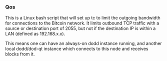 ### Qos ###

This is a Linux bash script that will set up tc to limit the outgoing bandwidth for connections to the Bitcoin network. It limits outbound TCP traffic with a source or destination port of 2055, but not if the destination IP is within a LAN (defined as 192.168.x.x).

This means one can have an always-on dodd instance running, and another local dodd/dod-qt instance which connects to this node and receives blocks from it.
